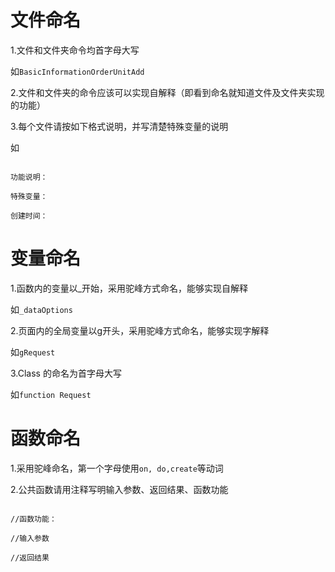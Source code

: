 文件命名
======
1.文件和文件夹命令均首字母大写
  
   如`BasicInformationOrderUnitAdd`

2.文件和文件夹的命令应该可以实现自解释（即看到命名就知道文件及文件夹实现的功能）

3.每个文件请按如下格式说明，并写清楚特殊变量的说明

如
```

功能说明：

特殊变量：

创建时间：

```
变量命名
======
1.函数内的变量以_开始，采用驼峰方式命名，能够实现自解释

  如`_dataOptions`

2.页面内的全局变量以g开头，采用驼峰方式命名，能够实现字解释

  如`gRequest`

3.Class 的命名为首字母大写

  如`function Request`
  
函数命名
======
1.采用驼峰命名，第一个字母使用`on, do,create`等动词

2.公共函数请用注释写明输入参数、返回结果、函数功能
````

//函数功能：

//输入参数

//返回结果

````

